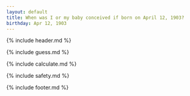 ```yaml
---
layout: default
title: When was I or my baby conceived if born on April 12, 1903?
birthday: Apr 12, 1903
---
```


{% include header.md %}

{% include guess.md %}

{% include calculate.md %}

{% include safety.md %}

{% include footer.md %}



